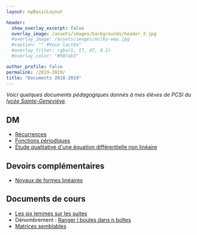 ```yaml
---
layout: myBasicLayout

header:
  show_overlay_excerpt: false
  overlay_image: /assets/images/backgrounds/header_3.jpg
  #overlay_image: /assets/images/milky-way.jpg
  #caption: "" #Voie lactée"
  #overlay_filter: rgba(1, 17, 47, 0.2)
  #overlay_color: "#907ab3"

author_profile: false
permalink: /2019-2019/
title: "Documents 2018-2019"
---
```


*Voici quelques documents pédagogiques donnés à mes élèves de PCSI du [lycée Sainte-Geneviève](https://www.bginette.com).*


## DM
- [Récurrences](DM2_2018_19_recurrence.pdf)
- [Fonctions périodiques](DM4_2018_2019_fonctions_periodiques.pdf)
- [Étude qualitative d'une équation différentielle non linéaire](DM14_2018_2019_etude_qualitative_ED_non_lineaire.pdf)

## Devoirs complémentaires
- [Noyaux de formes linéaires](DS_blanc_2018_19_formes_linéaires.pdf)

## Documents de cours
- [Les six lemmes sur les suites](2018_19_les_six_lemmes.pdf)
- Dénombrement : [Ranger l boules dans n boîtes](boules_indiscernables.pdf)
- [Matrices semblables](2018_2019_matrices_semblables.pdf)